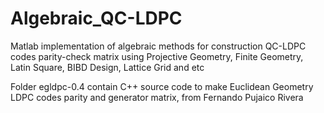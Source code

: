 # Algebraic_QC-LDPC
Matlab implementation of algebraic methods for construction QC-LDPC codes parity-check matrix using Projective Geometry, Finite Geometry, Latin Square, BIBD Design, Lattice Grid and etc



Folder  egldpc-0.4 contain C++ source code to make Euclidean Geometry LDPC codes parity and generator matrix, from Fernando Pujaico Rivera

 
